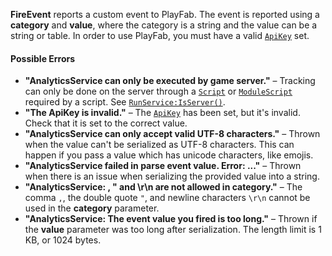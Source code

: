 **FireEvent** reports a custom event to PlayFab. The event is reported
using a **category** and **value**, where the category is a string and the
value can be a string or table. In order to use PlayFab, you must have a
valid [`ApiKey`](https://create.roblox.com/docs/reference/engine/classes/AnalyticsService#ApiKey) set.
#### Possible Errors

- **"AnalyticsService can only be executed by game server."** – Tracking
can only be done on the server through a [`Script`](https://create.roblox.com/docs/reference/engine/classes/Script) or
[`ModuleScript`](https://create.roblox.com/docs/reference/engine/classes/ModuleScript) required by a script. See
[`RunService:IsServer()`](https://create.roblox.com/docs/reference/engine/classes/RunService#IsServer).
- **"The ApiKey is invalid."** – The
[`ApiKey`](https://create.roblox.com/docs/reference/engine/classes/AnalyticsService#ApiKey) has been set, but it's invalid.
Check that it is set to the correct value.
- **"AnalyticsService can only accept valid UTF-8 characters."** – Thrown
when the value can't be serialized as UTF-8 characters. This can happen
if you pass a value which has unicode characters, like emojis.
- **"AnalyticsService failed in parse event value. Error: ..."** – Thrown
when there is an issue when serializing the provided value into a
string.
- **"AnalyticsService: , " and \r\n are not allowed in category."** – The
comma `,`, the double quote `"`, and newline characters `\r\n` cannot be
used in the **category** parameter.
- **"AnalyticsService: The event value you fired is too long."** – Thrown
if the **value** parameter was too long after serialization. The length
limit is 1 KB, or 1024 bytes.